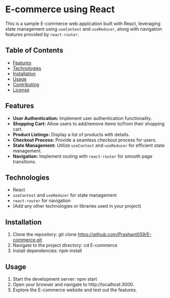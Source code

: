 # E-commerce using React

This is a sample E-commerce web application built with React, leveraging state management using `useContext` and `useReducer`, along with navigation features provided by `react-router`.

## Table of Contents

- [Features](#features)
- [Technologies](#technologies)
- [Installation](#installation)
- [Usage](#usage)
- [Contributing](#contributing)
- [License](#license)

## Features

- **User Authentication:** Implement user authentication functionality.
- **Shopping Cart:** Allow users to add/remove items to/from their shopping cart.
- **Product Listings:** Display a list of products with details.
- **Checkout Process:** Provide a seamless checkout process for users.
- **State Management:** Utilize `useContext` and `useReducer` for efficient state management.
- **Navigation:** Implement routing with `react-router` for smooth page transitions.

## Technologies

- React
- `useContext` and `useReducer` for state management
- `react-router` for navigation
- (Add any other technologies or libraries used in your project)

## Installation

1. Clone the repository: git clone https://github.com/Prashant059/E-commerce.git
2. Navigate to the project directory: cd E-commerce
3. Install dependencies: npm install

## Usage

1. Start the development server: npm start
2. Open your browser and navigate to http://localhost:3000.
3. Explore the E-commerce website and test out the features.
